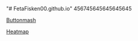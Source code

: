 "# FetaFisken00.github.io" 456745645645645645

[Buttonmash](https://fetafisken00.github.io/buttonmash/dist/index.html)

[Heatmap](https://fetafisken00.github.io/heatmap/dist/index.html)
